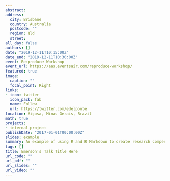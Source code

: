 ```yaml
---
abstract: 
address:
  city: Brisbane
  country: Australia
  postcode: ""
  region: Qld
  street: 
all_day: false
authors: []
date: "2019-12-11T10:15:00Z"
date_end: "2019-12-11T10:30:00Z"
event: Re:produce Workshop
event_url: https://aas.eventsair.com/reproduce-workshop/
featured: true
image:
  caption: ""
  focal_point: Right
links:
- icon: twitter
  icon_pack: fab
  name: Follow
  url: https://twitter.com/edelponte
location: Viçosa, Minas Gerais, Brazil
math: true
projects:
- internal-project
publishDate: "2017-01-01T00:00:00Z"
slides: example
summary: An example of using R and R Markdown to create research compendia.
tags: []
title: Emerson's Talk Title Here
url_code: ""
url_pdf: ""
url_slides: ""
url_video: ""
---
```


